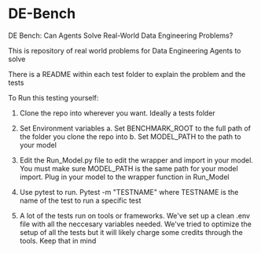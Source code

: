# DE-Bench
DE Bench: Can Agents Solve Real-World Data Engineering Problems?

This is repository of real world problems for Data Engineering Agents to solve

There is a README within each test folder to explain the problem and the tests

To Run this testing yourself:

1. Clone the repo into wherever you want. Ideally a tests folder
2. Set Environment variables
  a. Set BENCHMARK_ROOT to the full path of the folder you clone the repo into
  b. Set MODEL_PATH to the path to your model

3. Edit the Run_Model.py file to edit the wrapper and import in your model. You must make sure MODEL_PATH is the same path for your model import. Plug in your model to the wrapper function in Run_Model

4. Use pytest to run. Pytest -m "TESTNAME" where TESTNAME is the name of the test to run a specific test

5. A lot of the tests run on tools or frameworks. We've set up a clean .env file with all the neccesary variables needed. We've tried to optimize the setup of all the tests but it will likely charge some credits through the tools. Keep that in mind







